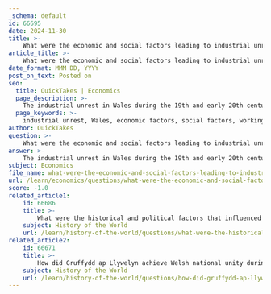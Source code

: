 ```yaml
---
_schema: default
id: 66695
date: 2024-11-30
title: >-
    What were the economic and social factors leading to industrial unrest in Wales?
article_title: >-
    What were the economic and social factors leading to industrial unrest in Wales?
date_format: MMM DD, YYYY
post_on_text: Posted on
seo:
  title: QuickTakes | Economics
  page_description: >-
    The industrial unrest in Wales during the 19th and early 20th centuries was driven by harsh working conditions, low wages, economic distress, rural poverty, political dissatisfaction, cultural identity, global economic pressures, and a history of uprisings.
  page_keywords: >-
    industrial unrest, Wales, economic factors, social factors, working conditions, low pay, economic distress, rural deprivation, political dissatisfaction, cultural factors, global economy, historical context, labor movements
author: QuickTakes
question: >-
    What were the economic and social factors leading to industrial unrest in Wales?
answer: >-
    The industrial unrest in Wales during the 19th and early 20th centuries was driven by a combination of economic, social, and political factors. Here are some key elements that contributed to this unrest:\n\n1. **Harsh Working Conditions**: The rapid industrialization of Wales, particularly in coal mining and ironworks, led to extremely poor working conditions. Workers faced long hours, dangerous environments, and inadequate safety measures, which fueled discontent and led to protests and strikes.\n\n2. **Low Pay and Economic Distress**: Many workers were paid low wages, which were insufficient to support their families. Economic distress was exacerbated by high unemployment rates, particularly during economic downturns. This financial strain was a significant catalyst for popular protests and organized labor movements.\n\n3. **Rural Deprivation**: The shift from an agrarian economy to an industrial one left many rural communities in poverty. As people migrated to urban areas in search of work, they often found themselves in overcrowded and unsanitary living conditions, further contributing to social unrest.\n\n4. **Political Dissatisfaction**: The lack of political representation and the perceived neglect by the ruling classes led to widespread dissatisfaction. Many workers felt that their voices were not heard in the political arena, which contributed to the rise of movements advocating for workers' rights and political reform.\n\n5. **Cultural and Religious Factors**: The rise of nonconformity in Welsh society, particularly among the working class, played a role in shaping collective identity and resistance against oppression. Religious dissent became a unifying force that mobilized communities against the injustices they faced.\n\n6. **Global Economic Factors**: As Wales struggled to compete with cheaper labor markets, particularly in Asia, the decline of traditional industries led to further job losses and economic instability. This global economic pressure intensified local grievances and unrest.\n\n7. **Historical Context of Uprisings**: Historical events such as the Rebecca Riots, the Merthyr Rising, and the Chartist movement laid the groundwork for organized labor movements. These uprisings were often responses to specific grievances related to taxation, land rights, and working conditions, and they highlighted the growing class consciousness among Welsh workers.\n\nIn summary, the industrial unrest in Wales was a complex phenomenon influenced by a myriad of economic hardships, social changes, and political disenfranchisement, all of which contributed to a climate ripe for protest and demands for reform.
subject: Economics
file_name: what-were-the-economic-and-social-factors-leading-to-industrial-unrest-in-wales.md
url: /learn/economics/questions/what-were-the-economic-and-social-factors-leading-to-industrial-unrest-in-wales
score: -1.0
related_article1:
    id: 66686
    title: >-
        What were the historical and political factors that influenced the evolution of Wales?
    subject: History of the World
    url: /learn/history-of-the-world/questions/what-were-the-historical-and-political-factors-that-influenced-the-evolution-of-wales
related_article2:
    id: 66671
    title: >-
        How did Gruffydd ap Llywelyn achieve Welsh national unity during his reign?
    subject: History of the World
    url: /learn/history-of-the-world/questions/how-did-gruffydd-ap-llywelyn-achieve-welsh-national-unity-during-his-reign
---
```


&nbsp;